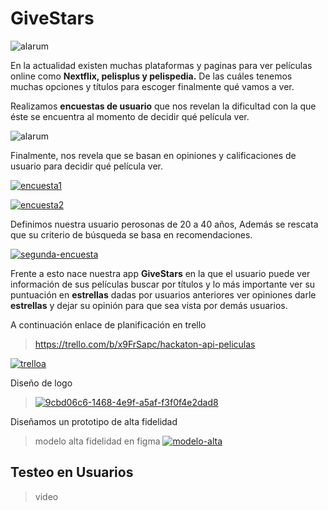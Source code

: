 
# GiveStars
![alarum](https://gifsanimados.de/img-gifsanimados.de/e/estrellas/estrellas-13.gif)



En la actualidad existen muchas plataformas y paginas para ver películas online como **Nextflix, pelisplus y pelispedia.** De las cuáles tenemos muchas opciones y títulos para escoger finalmente qué vamos a ver.

Realizamos **encuestas de usuario** que nos revelan la dificultad con la que éste se encuentra al momento de decidir qué película ver. 


![alarum](https://github.com/davidtheclark/gifs/raw/master/alarum.gif)



Finalmente, nos revela que se basan en opiniones y calificaciones de usuario para decidir qué película ver.


<a href="https://ibb.co/j4G147Y"><img src="https://i.ibb.co/cTt7Tz9/encuesta1.png" alt="encuesta1" border="0"></a>


<a href="https://ibb.co/fMFK7TN"><img src="https://i.ibb.co/CB8XFS9/encuesta2.png" alt="encuesta2" border="0"></a>


Definimos nuestra usuario perosonas de 20 a 40 años, Además se rescata que su criterio de búsqueda se basa en recomendaciones.


<a href="https://imgbb.com/"><img src="https://i.ibb.co/cLt20vL/segunda-encuesta.png" alt="segunda-encuesta" border="0"></a>



Frente a esto nace nuestra app **GiveStars** en la que el usuario puede ver información de sus películas buscar por títulos y lo más importante ver  su puntuación en **estrellas** dadas por usuarios anteriores ver opiniones darle **estrellas** y dejar su opinión para que sea vista por demás usuarios.

A continuación enlace de planificación en trello
>https://trello.com/b/x9FrSapc/hackaton-api-peliculas



<a href="https://ibb.co/NWSDgNh"><img src="https://i.ibb.co/3Sz65FX/trelloa.png" alt="trelloa" border="0"></a>



Diseño de logo


><a href="https://imgbb.com/"><img src="https://i.ibb.co/pvBL2nd/9cbd06c6-1468-4e9f-a5af-f3f0f4e2dad8.jpg" alt="9cbd06c6-1468-4e9f-a5af-f3f0f4e2dad8" border="0"></a>


Diseñamos un prototipo de alta fidelidad
 
>
>modelo alta fidelidad en figma
<a href="https://ibb.co/crQpwvX"><img src="https://i.ibb.co/HHqMC2p/modelo-alta.png" alt="modelo-alta" border="0"></a>
## Testeo en Usuarios

>video


